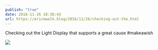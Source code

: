 ```yaml
---
publish: "true"
date: 2016-11-26 18:36:43
url: https://ericmwalk.blog/2016/11/26/checking-out-the.html
---
```


Checking out the Light Display that supports a great cause #makeawish

![](https://ericmwalk.blog/uploads/2022/496b7a33db.jpg)
